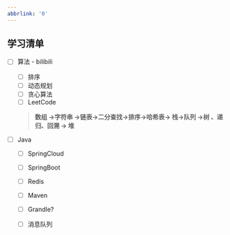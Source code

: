 ```yaml
---
abbrlink: '0'
---
```

## 学习清单

- [ ] 算法 - bilibili

  - [ ] 排序
  - [ ] 动态规划
  - [ ] 贪心算法
  - [ ] LeetCode 

  >  **数组 ->字符串 ->链表->二分查找->排序->哈希表-> 栈->队列 ->树 、递归、回溯 -> 堆**

- [ ] Java

  - [ ] SpringCloud

  - [ ] SpringBoot

  - [ ] Redis

  - [ ] Maven

  - [ ] Grandle?

  - [ ] 消息队列

    
